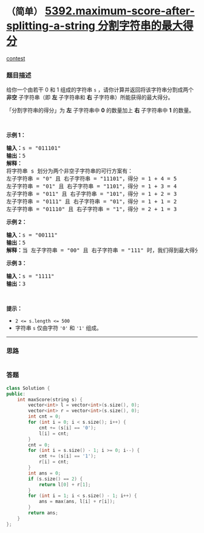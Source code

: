 # `（简单）` [5392.maximum-score-after-splitting-a-string 分割字符串的最大得分](https://leetcode-cn.com/problems/maximum-score-after-splitting-a-string/)

[contest](https://leetcode-cn.com/contest/weekly-contest-186/problems/maximum-score-after-splitting-a-string/)

### 题目描述
<p>给你一个由若干 0 和 1 组成的字符串 <code>s</code> ，请你计算并返回将该字符串分割成两个 <strong>非空</strong> 子字符串（即&nbsp;<strong>左</strong> 子字符串和 <strong>右</strong> 子字符串）所能获得的最大得分。</p>

<p>「分割字符串的得分」为 <strong>左</strong> 子字符串中 <strong>0</strong> 的数量加上 <strong>右</strong> 子字符串中 <strong>1</strong> 的数量。</p>

<p>&nbsp;</p>

<p><strong>示例 1：</strong></p>

<pre><strong>输入：</strong>s = "011101"
<strong>输出：</strong>5 
<strong>解释：</strong>
将字符串 s 划分为两个非空子字符串的可行方案有：
左子字符串 = "0" 且 右子字符串 = "11101"，得分 = 1 + 4 = 5 
左子字符串 = "01" 且 右子字符串 = "1101"，得分 = 1 + 3 = 4 
左子字符串 = "011" 且 右子字符串 = "101"，得分 = 1 + 2 = 3 
左子字符串 = "0111" 且 右子字符串 = "01"，得分 = 1 + 1 = 2 
左子字符串 = "01110" 且 右子字符串 = "1"，得分 = 2 + 1 = 3
</pre>

<p><strong>示例 2：</strong></p>

<pre><strong>输入：</strong>s = "00111"
<strong>输出：</strong>5
<strong>解释：</strong>当 左子字符串 = "00" 且 右子字符串 = "111" 时，我们得到最大得分 = 2 + 3 = 5
</pre>

<p><strong>示例 3：</strong></p>

<pre><strong>输入：</strong>s = "1111"
<strong>输出：</strong>3
</pre>

<p>&nbsp;</p>

<p><strong>提示：</strong></p>

<ul>
	<li><code>2 <= s.length <= 500</code></li>
	<li>字符串 <code>s</code> 仅由字符 <code>'0'</code> 和 <code>'1'</code> 组成。</li>
</ul>


---
### 思路
```
```



### 答题
``` C++
class Solution {
public:
    int maxScore(string s) {
        vector<int> l = vector<int>(s.size(), 0);
        vector<int> r = vector<int>(s.size(), 0);
        int cnt = 0;
        for (int i = 0; i < s.size(); i++) {
            cnt += (s[i] == '0');
            l[i] = cnt;
        }
        cnt = 0;
        for (int i = s.size() - 1; i >= 0; i--) {
            cnt += (s[i] == '1');
            r[i] = cnt;
        }
        int ans = 0;
        if (s.size() == 2) {
            return l[0] + r[1];
        }
        for (int i = 1; i < s.size() - 1; i++) {
            ans = max(ans, l[i] + r[i]);
        }
        return ans;
    }
};
```




